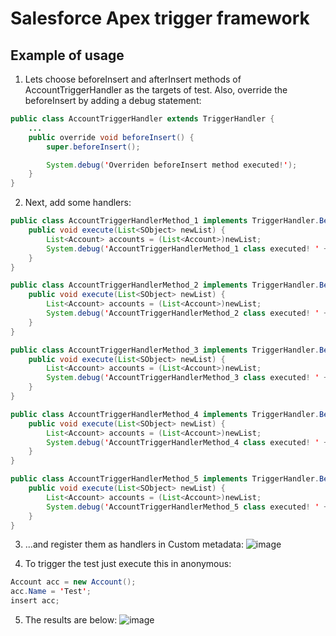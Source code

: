 # Salesforce Apex trigger framework

## Example of usage

1. Lets choose beforeInsert and afterInsert methods of AccountTriggerHandler as the targets of test. Also, override the beforeInsert by adding a debug statement:
```java  
public class AccountTriggerHandler extends TriggerHandler {
    ...
    public override void beforeInsert() {
        super.beforeInsert();

        System.debug('Overriden beforeInsert method executed!');
    }
}
```
2. Next, add some handlers:
```java  
public class AccountTriggerHandlerMethod_1 implements TriggerHandler.BeforeInsertHandlerMethod {
    public void execute(List<SObject> newList) {
        List<Account> accounts = (List<Account>)newList;
        System.debug('AccountTriggerHandlerMethod_1 class executed! ' + accounts.size() + ' records passed. - Should be the first method called');
    }
}

public class AccountTriggerHandlerMethod_2 implements TriggerHandler.BeforeInsertHandlerMethod {
    public void execute(List<SObject> newList) {
        List<Account> accounts = (List<Account>)newList;
        System.debug('AccountTriggerHandlerMethod_2 class executed! ' + accounts.size() + ' records passed.');
    }
}

public class AccountTriggerHandlerMethod_3 implements TriggerHandler.BeforeInsertHandlerMethod {
    public void execute(List<SObject> newList) {
        List<Account> accounts = (List<Account>)newList;
        System.debug('AccountTriggerHandlerMethod_3 class executed! ' + accounts.size() + ' records passed. - Should be the first method called');
    }
}

public class AccountTriggerHandlerMethod_4 implements TriggerHandler.BeforeInsertHandlerMethod {
    public void execute(List<SObject> newList) {
        List<Account> accounts = (List<Account>)newList;
        System.debug('AccountTriggerHandlerMethod_4 class executed! ' + accounts.size() + ' records passed.');
    }
}

public class AccountTriggerHandlerMethod_5 implements TriggerHandler.BeforeInsertHandlerMethod {
    public void execute(List<SObject> newList) {
        List<Account> accounts = (List<Account>)newList;
        System.debug('AccountTriggerHandlerMethod_5 class executed! ' + accounts.size() + ' records passed.');
    }
}
```
3. ...and register them as handlers in Custom metadata:
![image](https://user-images.githubusercontent.com/23140402/80419812-78dda700-88e2-11ea-9403-80765621a738.png)

4. To trigger the test just execute this in anonymous:
```java  
Account acc = new Account();
acc.Name = 'Test';
insert acc;
```

5. The results are below:
![image](https://user-images.githubusercontent.com/23140402/80420104-ec7fb400-88e2-11ea-8cf2-a99bfa2bc53b.png)